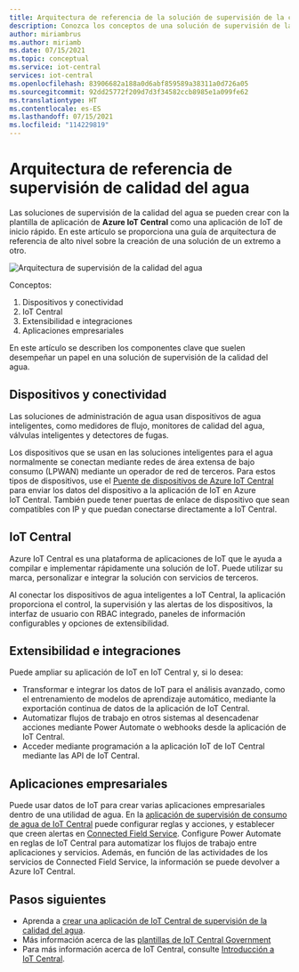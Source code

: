 ```yaml
---
title: Arquitectura de referencia de la solución de supervisión de la calidad del agua creada con Azure IoT Central | Microsoft Docs
description: Conozca los conceptos de una solución de supervisión de la calidad del agua creada con Azure IoT Central.
author: miriambrus
ms.author: miriamb
ms.date: 07/15/2021
ms.topic: conceptual
ms.service: iot-central
services: iot-central
ms.openlocfilehash: 83906682a188a0d6abf859589a38311a0d726a05
ms.sourcegitcommit: 92dd25772f209d7d3f34582ccb8985e1a099fe62
ms.translationtype: HT
ms.contentlocale: es-ES
ms.lasthandoff: 07/15/2021
ms.locfileid: "114229819"
---
```

# <a name="water-quality-monitoring-reference-architecture"></a>Arquitectura de referencia de supervisión de calidad del agua 

Las soluciones de supervisión de la calidad del agua se pueden crear con la plantilla de aplicación de **Azure IoT Central** como una aplicación de IoT de inicio rápido. En este artículo se proporciona una guía de arquitectura de referencia de alto nivel sobre la creación de una solución de un extremo a otro. 

![Arquitectura de supervisión de la calidad del agua](./media/concepts-waterqualitymonitoring-architecture/concepts-waterqualitymonitoring-architecture1.png)

Conceptos:

1. Dispositivos y conectividad  
1. IoT Central
1. Extensibilidad e integraciones
1. Aplicaciones empresariales

En este artículo se describen los componentes clave que suelen desempeñar un papel en una solución de supervisión de la calidad del agua.

## <a name="devices-and-connectivity"></a>Dispositivos y conectividad

Las soluciones de administración de agua usan dispositivos de agua inteligentes, como medidores de flujo, monitores de calidad del agua, válvulas inteligentes y detectores de fugas.

Los dispositivos que se usan en las soluciones inteligentes para el agua normalmente se conectan mediante redes de área extensa de bajo consumo (LPWAN) mediante un operador de red de terceros. Para estos tipos de dispositivos, use el [Puente de dispositivos de Azure IoT Central](../core/howto-build-iotc-device-bridge.md) para enviar los datos del dispositivo a la aplicación de IoT en Azure IoT Central. También puede tener puertas de enlace de dispositivo que sean compatibles con IP y que puedan conectarse directamente a IoT Central.

## <a name="iot-central"></a>IoT Central

Azure IoT Central es una plataforma de aplicaciones de IoT que le ayuda a compilar e implementar rápidamente una solución de IoT. Puede utilizar su marca, personalizar e integrar la solución con servicios de terceros.

Al conectar los dispositivos de agua inteligentes a IoT Central, la aplicación proporciona el control, la supervisión y las alertas de los dispositivos, la interfaz de usuario con RBAC integrado, paneles de información configurables y opciones de extensibilidad.

## <a name="extensibility-and-integrations"></a>Extensibilidad e integraciones

Puede ampliar su aplicación de IoT en IoT Central y, si lo desea:

* Transformar e integrar los datos de IoT para el análisis avanzado, como el entrenamiento de modelos de aprendizaje automático, mediante la exportación continua de datos de la aplicación de IoT Central.
* Automatizar flujos de trabajo en otros sistemas al desencadenar acciones mediante Power Automate o webhooks desde la aplicación de IoT Central.
* Acceder mediante programación a la aplicación IoT de IoT Central mediante las API de IoT Central.

## <a name="business-applications"></a>Aplicaciones empresariales

Puede usar datos de IoT para crear varias aplicaciones empresariales dentro de una utilidad de agua. En la [aplicación de supervisión de consumo de agua de IoT Central](tutorial-water-consumption-monitoring.md) puede configurar reglas y acciones, y establecer que creen alertas en [Connected Field Service](/dynamics365/field-service/connected-field-service). Configure Power Automate en reglas de IoT Central para automatizar los flujos de trabajo entre aplicaciones y servicios. Además, en función de las actividades de los servicios de Connected Field Service, la información se puede devolver a Azure IoT Central.

## <a name="next-steps"></a>Pasos siguientes

* Aprenda a [crear una aplicación de IoT Central de supervisión de la calidad del agua](./tutorial-water-quality-monitoring.md).
* Más información acerca de las [plantillas de IoT Central Government](./overview-iot-central-government.md)
* Para más información acerca de IoT Central, consulte [Introducción a IoT Central](../core/overview-iot-central.md).
